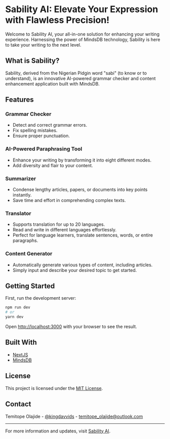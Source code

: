 # Sability AI: Elevate Your Expression with Flawless Precision!
Welcome to Sability AI, your all-in-one solution for enhancing your writing experience. Harnessing the power of MindsDB technology, Sability is here to take your writing to the next level.

## What is Sability?
Sability, derived from the Nigerian Pidgin word "sabi" (to know or to understand), is an innovative AI-powered grammar checker and content enhancement application built with MindsDB. 

## Features

### Grammar Checker
- Detect and correct grammar errors.
- Fix spelling mistakes.
- Ensure proper punctuation.

### AI-Powered Paraphrasing Tool
- Enhance your writing by transforming it into eight different modes.
- Add diversity and flair to your content.

### Summarizer
- Condense lengthy articles, papers, or documents into key points instantly.
- Save time and effort in comprehending complex texts.

### Translator
- Supports translation for up to 20 languages.
- Read and write in different languages effortlessly.
- Perfect for language learners, translate sentences, words, or entire paragraphs.

### Content Generator
- Automatically generate various types of content, including articles.
- Simply input and describe your desired topic to get started.

## Getting Started


First, run the development server:

```bash
npm run dev
# or
yarn dev
```

Open [http://localhost:3000](http://localhost:3000) with your browser to see the result.

## Built With

- [NextJS](https://nextjs.org/)
- [MindsDB](https://mindsdb.com/)


## License

This project is licensed under the [MIT License](LICENSE).

## Contact

Temitope Olajide - [@kingdavvids](https://twitter.com/kingdavvids) - temitope_olajide@outlook.com

---

For more information and updates, visit [Sability AI](https://sability-ai.vercel.app).

